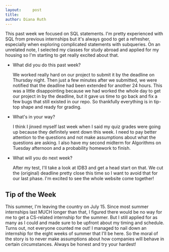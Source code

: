 ```yaml
---
layout:     post
title:      
author: Diana Ruth
---
```


This past week we focused on SQL statements. I'm pretty experienced with SQL from previous internships but it's always good to get a refresher, especially when exploring complicated statements with subqueries. On an unrelated note, I selected my classes for study abroad and applied for my housing so I'm starting to get really excited about that.

- What did you do this past week?

    We worked really hard on our project to submit it by the deadline on Thursday night. Then just a few minutes after we submitted, we were notified that the deadline had been extended for another 24 hours. This was a little disappointing because we had worked the whole day to get our project in by the deadline, but it gave us time to go back and fix a few bugs that still existed in our repo. So thankfully everything is in tip-top shape and ready for grading.

- What's in your way?

    I think I jinxed myself last week when I said my quiz grades were going up because they definitely went down this week. I need to pay better attention to the questions and not make assumptions about what the questions are asking. I also have my second midterm for Algorithms on Tuesday afternoon and a probability homework to finish.
    
- What will you do next week?

    After my test, I'll take a look at IDB3 and get a head start on that. We cut the (original) deadline pretty close this time so I want to avoid that for our last phase. I'm excited to see the whole website come together!

Tip of the Week
---------------
This summer, I'm leaving the country on July 15. Since most summer internships last MUCH longer than that, I figured there would be no way for me to get a CS-related internship for the summer. But I still applied for as many as I could and made sure to be upfront about my timing and schedule. Turns out, not everyone counted me out! I managed to nail down an internship for the eight weeks of summer that I'll be here. So the moral of the story is to never make assumptions about how companies will behave in certain circumstances. Always be honest and try your hardest!
